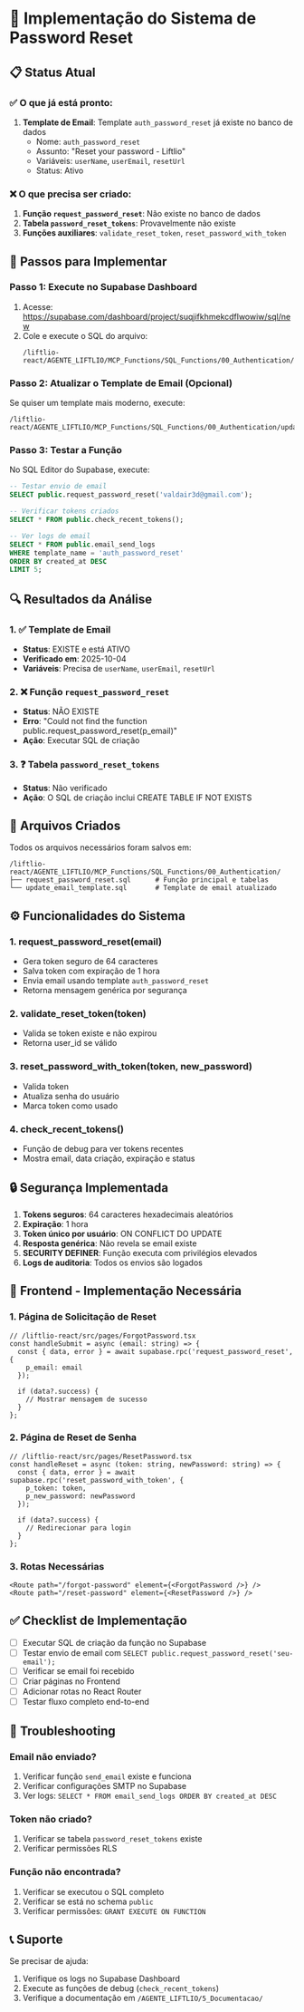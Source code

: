 # 📧 Implementação do Sistema de Password Reset

## 📋 Status Atual

### ✅ O que já está pronto:
1. **Template de Email**: Template `auth_password_reset` já existe no banco de dados
   - Nome: `auth_password_reset`
   - Assunto: "Reset your password - Liftlio"
   - Variáveis: `userName`, `userEmail`, `resetUrl`
   - Status: Ativo

### ❌ O que precisa ser criado:
1. **Função `request_password_reset`**: Não existe no banco de dados
2. **Tabela `password_reset_tokens`**: Provavelmente não existe
3. **Funções auxiliares**: `validate_reset_token`, `reset_password_with_token`

## 🚀 Passos para Implementar

### Passo 1: Execute no Supabase Dashboard

1. Acesse: https://supabase.com/dashboard/project/suqjifkhmekcdflwowiw/sql/new
2. Cole e execute o SQL do arquivo:
   ```
   /liftlio-react/AGENTE_LIFTLIO/MCP_Functions/SQL_Functions/00_Authentication/request_password_reset.sql
   ```

### Passo 2: Atualizar o Template de Email (Opcional)

Se quiser um template mais moderno, execute:
```
/liftlio-react/AGENTE_LIFTLIO/MCP_Functions/SQL_Functions/00_Authentication/update_email_template.sql
```

### Passo 3: Testar a Função

No SQL Editor do Supabase, execute:

```sql
-- Testar envio de email
SELECT public.request_password_reset('valdair3d@gmail.com');

-- Verificar tokens criados
SELECT * FROM public.check_recent_tokens();

-- Ver logs de email
SELECT * FROM public.email_send_logs
WHERE template_name = 'auth_password_reset'
ORDER BY created_at DESC
LIMIT 5;
```

## 🔍 Resultados da Análise

### 1. ✅ Template de Email
- **Status**: EXISTE e está ATIVO
- **Verificado em**: 2025-10-04
- **Variáveis**: Precisa de `userName`, `userEmail`, `resetUrl`

### 2. ❌ Função `request_password_reset`
- **Status**: NÃO EXISTE
- **Erro**: "Could not find the function public.request_password_reset(p_email)"
- **Ação**: Executar SQL de criação

### 3. ❓ Tabela `password_reset_tokens`
- **Status**: Não verificado
- **Ação**: O SQL de criação inclui CREATE TABLE IF NOT EXISTS

## 📝 Arquivos Criados

Todos os arquivos necessários foram salvos em:
```
/liftlio-react/AGENTE_LIFTLIO/MCP_Functions/SQL_Functions/00_Authentication/
├── request_password_reset.sql      # Função principal e tabelas
└── update_email_template.sql       # Template de email atualizado
```

## ⚙️ Funcionalidades do Sistema

### 1. **request_password_reset(email)**
- Gera token seguro de 64 caracteres
- Salva token com expiração de 1 hora
- Envia email usando template `auth_password_reset`
- Retorna mensagem genérica por segurança

### 2. **validate_reset_token(token)**
- Valida se token existe e não expirou
- Retorna user_id se válido

### 3. **reset_password_with_token(token, new_password)**
- Valida token
- Atualiza senha do usuário
- Marca token como usado

### 4. **check_recent_tokens()**
- Função de debug para ver tokens recentes
- Mostra email, data criação, expiração e status

## 🔒 Segurança Implementada

1. **Tokens seguros**: 64 caracteres hexadecimais aleatórios
2. **Expiração**: 1 hora
3. **Token único por usuário**: ON CONFLICT DO UPDATE
4. **Resposta genérica**: Não revela se email existe
5. **SECURITY DEFINER**: Função executa com privilégios elevados
6. **Logs de auditoria**: Todos os envios são logados

## 🎨 Frontend - Implementação Necessária

### 1. Página de Solicitação de Reset
```tsx
// /liftlio-react/src/pages/ForgotPassword.tsx
const handleSubmit = async (email: string) => {
  const { data, error } = await supabase.rpc('request_password_reset', {
    p_email: email
  });

  if (data?.success) {
    // Mostrar mensagem de sucesso
  }
};
```

### 2. Página de Reset de Senha
```tsx
// /liftlio-react/src/pages/ResetPassword.tsx
const handleReset = async (token: string, newPassword: string) => {
  const { data, error } = await supabase.rpc('reset_password_with_token', {
    p_token: token,
    p_new_password: newPassword
  });

  if (data?.success) {
    // Redirecionar para login
  }
};
```

### 3. Rotas Necessárias
```tsx
<Route path="/forgot-password" element={<ForgotPassword />} />
<Route path="/reset-password" element={<ResetPassword />} />
```

## ✅ Checklist de Implementação

- [ ] Executar SQL de criação da função no Supabase
- [ ] Testar envio de email com `SELECT public.request_password_reset('seu-email');`
- [ ] Verificar se email foi recebido
- [ ] Criar páginas no Frontend
- [ ] Adicionar rotas no React Router
- [ ] Testar fluxo completo end-to-end

## 🐛 Troubleshooting

### Email não enviado?
1. Verificar função `send_email` existe e funciona
2. Verificar configurações SMTP no Supabase
3. Ver logs: `SELECT * FROM email_send_logs ORDER BY created_at DESC`

### Token não criado?
1. Verificar se tabela `password_reset_tokens` existe
2. Verificar permissões RLS

### Função não encontrada?
1. Verificar se executou o SQL completo
2. Verificar se está no schema `public`
3. Verificar permissões: `GRANT EXECUTE ON FUNCTION`

## 📞 Suporte

Se precisar de ajuda:
1. Verifique os logs no Supabase Dashboard
2. Execute as funções de debug (`check_recent_tokens`)
3. Verifique a documentação em `/AGENTE_LIFTLIO/5_Documentacao/`